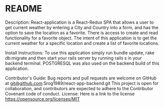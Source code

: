 # README
Description: React-application is a React-Redux SPA that allows a user to get current weather by entering a City and Country into a form, and has the option to save the location as a favorite. There is access to create and read functionality for a favorite object. The intent of this application is to get the current weather for a specific location and create a list of favorite locations. 

Install Instructions: To use this application simply run bundle update, rake db:migrate and then start your rails server by running rails s in your backend terminal. POSTGRESQL was also used on the backend build of this application.

Contributor's Guide: Bug reports and pull requests are welcome on GitHub at git@github.com:Srog1989/react-app-backend.git This project is open for collaboration, and contributors are expected to adhere to the Contributor Covenant code of conduct. License: Here is a link to the license https://opensource.org/licenses/MIT

